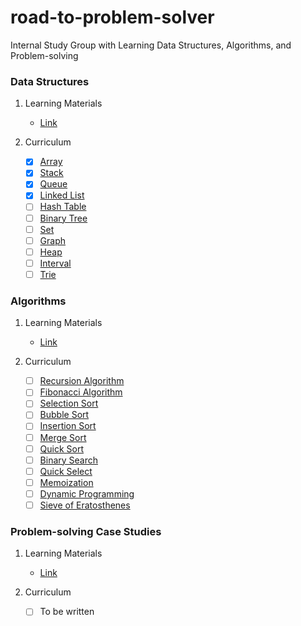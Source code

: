 # road-to-problem-solver
Internal Study Group with Learning Data Structures, Algorithms, and Problem-solving

### Data Structures

1. Learning Materials
    * [Link](https://www.algodale.com/data-structures)

2. Curriculum
    * [x] [Array](https://www.algodale.com/data-structures/array/)
    * [x] [Stack](https://www.algodale.com/data-structures/stack/)
    * [x] [Queue](https://www.algodale.com/data-structures/queue/)
    * [x] [Linked List](https://www.algodale.com/data-structures/linked-list/)
    * [ ] [Hash Table](https://www.algodale.com/data-structures/hash-table/)    
    * [ ] [Binary Tree](https://www.algodale.com/data-structures/binary-tree/)
    * [ ] [Set](https://www.algodale.com/data-structures/set/)
    * [ ] [Graph](https://www.algodale.com/data-structures/graph/)
    * [ ] [Heap](https://www.algodale.com/data-structures/heap/)
    * [ ] [Interval](https://www.algodale.com/data-structures/interval/)
    * [ ] [Trie](https://www.algodale.com/data-structures/trie/)

### Algorithms

1. Learning Materials
    * [Link](https://www.algodale.com/algorithms)

2. Curriculum
    * [ ] [Recursion Algorithm](https://www.algodale.com/algorithms/recursion/)
    * [ ] [Fibonacci Algorithm](https://www.algodale.com/algorithms/fibonacci/)
    * [ ] [Selection Sort](https://www.algodale.com/algorithms/selection-sort/)
    * [ ] [Bubble Sort](https://www.algodale.com/algorithms/bubble-sort/)
    * [ ] [Insertion Sort](https://www.algodale.com/algorithms/insertion-sort/)
    * [ ] [Merge Sort](https://www.algodale.com/algorithms/merge-sort/)
    * [ ] [Quick Sort](https://www.algodale.com/algorithms/quick-sort/)
    * [ ] [Binary Search](https://www.algodale.com/algorithms/binary-search/)
    * [ ] [Quick Select](https://www.algodale.com/algorithms/quick-select/)
    * [ ] [Memoization](https://www.algodale.com/algorithms/memoization/)
    * [ ] [Dynamic Programming](https://www.algodale.com/algorithms/dp/)
    * [ ] [Sieve of Eratosthenes](https://www.algodale.com/algorithms/sieve-of-eratosthenes/)

### Problem-solving Case Studies

1. Learning Materials
    * [Link](https://www.algodale.com/problems)

2. Curriculum
    * [ ] To be written